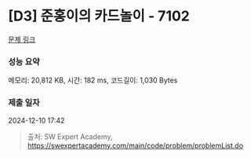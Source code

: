 # [D3] 준홍이의 카드놀이 - 7102 

[문제 링크](https://swexpertacademy.com/main/code/problem/problemDetail.do?contestProbId=AWkIlHWqBYcDFAXC) 

### 성능 요약

메모리: 20,812 KB, 시간: 182 ms, 코드길이: 1,030 Bytes

### 제출 일자

2024-12-10 17:42



> 출처: SW Expert Academy, https://swexpertacademy.com/main/code/problem/problemList.do